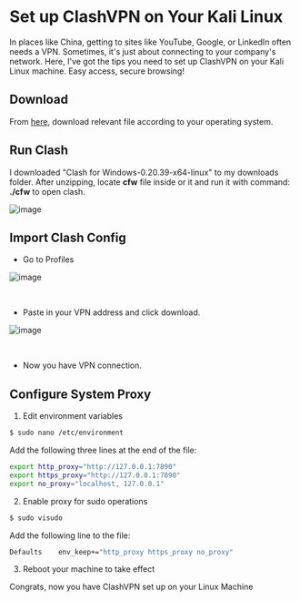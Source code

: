 # Set up ClashVPN on Your Kali Linux
In places like China, getting to sites like YouTube, Google, or LinkedIn often needs a VPN. Sometimes, it's just about connecting to your company's network. Here, I've got the tips you need to set up ClashVPN on your Kali Linux machine. Easy access, secure browsing!

## Download 
From [here](https://archive.org/download/clash_for_windows_pkg), download relevant file according to your operating system.

## Run Clash
I downloaded "Clash for Windows-0.20.39-x64-linux" to my downloads folder. 
After unzipping, locate **cfw** file inside or it and run it with command: **./cfw** to open clash. 

![image](https://github.com/jadu101/clash-on-kali/assets/76433661/dfdc09a8-b2e2-4b42-b894-2645a107bd5a)

## Import Clash Config
- Go to Profiles
  
![image](https://github.com/jadu101/clash-on-kali/assets/76433661/ed2e0b3f-a453-45a4-b6da-29b04a577dd4)

<br />

- Paste in your VPN address and click download.
  
![image](https://github.com/jadu101/clash-on-kali/assets/76433661/616cd2d8-e950-4c12-9208-dd46069b64ea)

<br />

- Now you have VPN connection.


## Configure System Proxy
1. Edit environment variables
```bash
$ sudo nano /etc/environment
```
Add the following three lines at the end of the file:
```bash
export http_proxy="http://127.0.0.1:7890"
export https_proxy="http://127.0.0.1:7890"
export no_proxy="localhost, 127.0.0.1"
```
2. Enable proxy for sudo operations
```bash
$ sudo visudo
```
Add the following line to the file:
```bash
Defaults    env_keep+="http_proxy https_proxy no_proxy"
```
3. Reboot your machine to take effect

Congrats, now you have ClashVPN set up on your Linux Machine
